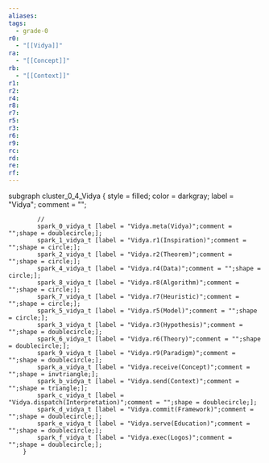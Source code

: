 ```yaml
---
aliases:
tags:
  - grade-0
r0:
  - "[[Vidya]]"
ra:
  - "[[Concept]]"
rb:
  - "[[Context]]"
r1:
r2:
r4:
r8:
r7:
r5:
r3:
r6:
r9:
rc:
rd:
re:
rf:
---
```


subgraph cluster_0_4_Vidya {
            style = filled;
            color = darkgray;
            label = "Vidya";
            comment = "";

            //
            spark_0_vidya_t [label = "Vidya.meta(Vidya)";comment = "";shape = doublecircle;];
            spark_1_vidya_t [label = "Vidya.r1(Inspiration)";comment = "";shape = circle;];
            spark_2_vidya_t [label = "Vidya.r2(Theorem)";comment = "";shape = circle;];
            spark_4_vidya_t [label = "Vidya.r4(Data)";comment = "";shape = circle;];
            spark_8_vidya_t [label = "Vidya.r8(Algorithm)";comment = "";shape = circle;];
            spark_7_vidya_t [label = "Vidya.r7(Heuristic)";comment = "";shape = circle;];
            spark_5_vidya_t [label = "Vidya.r5(Model)";comment = "";shape = circle;];
            spark_3_vidya_t [label = "Vidya.r3(Hypothesis)";comment = "";shape = doublecircle;];
            spark_6_vidya_t [label = "Vidya.r6(Theory)";comment = "";shape = doublecircle;];
            spark_9_vidya_t [label = "Vidya.r9(Paradigm)";comment = "";shape = doublecircle;];
            spark_a_vidya_t [label = "Vidya.receive(Concept)";comment = "";shape = invtriangle;];
            spark_b_vidya_t [label = "Vidya.send(Context)";comment = "";shape = triangle;];
            spark_c_vidya_t [label = "Vidya.dispatch(Interpretation)";comment = "";shape = doublecircle;];
            spark_d_vidya_t [label = "Vidya.commit(Framework)";comment = "";shape = doublecircle;];
            spark_e_vidya_t [label = "Vidya.serve(Education)";comment = "";shape = doublecircle;];
            spark_f_vidya_t [label = "Vidya.exec(Logos)";comment = "";shape = doublecircle;];
        }
